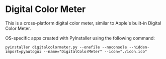 # Digital Color Meter

This is a cross-platform digital color meter, similar to Apple's built-in Digital Color Meter.

OS-specific apps created with PyInstaller using the following command:

```
pyinstaller digitalcolormeter.py --onefile --noconsole --hidden-import=pyautogui --name="DigitalColorMeter" --icon="./icon.ico"
```
